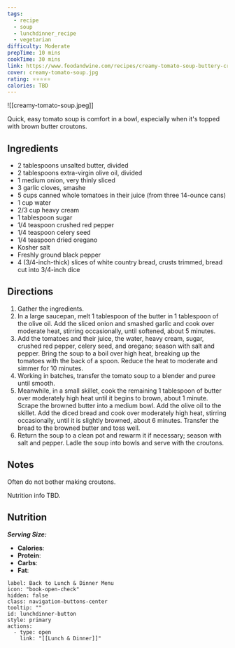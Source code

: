 ```yaml
---
tags:
  - recipe
  - soup
  - lunchdinner_recipe
  - vegetarian
difficulty: Moderate
prepTime: 10 mins
cookTime: 30 mins
link: https://www.foodandwine.com/recipes/creamy-tomato-soup-buttery-croutons
cover: creamy-tomato-soup.jpg
rating: ⭐️⭐️⭐️⭐️⭐️
calories: TBD
---
```


![[creamy-tomato-soup.jpeg]]

Quick, easy tomato soup is comfort in a bowl, especially when it's topped with brown butter croutons.

## Ingredients
- 2 tablespoons unsalted butter, divided
- 2 tablespoons extra-virgin olive oil, divided
- 1 medium onion, very thinly sliced
- 3 garlic cloves, smashe
- 5 cups canned whole tomatoes in their juice (from three 14-ounce cans)
- 1 cup water
- 2/3 cup heavy cream
- 1 tablespoon sugar
- 1/4 teaspoon crushed red pepper
- 1/4 teaspoon celery seed
- 1/4 teaspoon dried oregano
- Kosher salt
- Freshly ground black pepper
- 4 (3/4-inch-thick) slices of white country bread, crusts trimmed, bread cut into 3/4-inch dice


## Directions
1. Gather the ingredients.
2. In a large saucepan, melt 1 tablespoon of the butter in 1 tablespoon of the olive oil. Add the sliced onion and smashed garlic and cook over moderate heat, stirring occasionally, until softened, about 5 minutes.
3. Add the tomatoes and their juice, the water, heavy cream, sugar, crushed red pepper, celery seed, and oregano; season with salt and pepper. Bring the soup to a boil over high heat, breaking up the tomatoes with the back of a spoon. Reduce the heat to moderate and simmer for 10 minutes.  
4. Working in batches, transfer the tomato soup to a blender and puree until smooth.
5. Meanwhile, in a small skillet, cook the remaining 1 tablespoon of butter over moderately high heat until it begins to brown, about 1 minute. Scrape the browned butter into a medium bowl. Add the olive oil to the skillet. Add the diced bread and cook over moderately high heat, stirring occasionally, until it is slightly browned, about 6 minutes. Transfer the bread to the browned butter and toss well.
6. Return the soup to a clean pot and rewarm it if necessary; season with salt and pepper. Ladle the soup into bowls and serve with the croutons.

## Notes
Often do not bother making croutons.

Nutrition info TBD.

## Nutrition
***Serving Size:*** 
- **Calories**: 
- **Protein**: 
- **Carbs**: 
- **Fat**: 


```meta-bind-button
label: Back to Lunch & Dinner Menu
icon: "book-open-check"
hidden: false
class: navigation-buttons-center
tooltip: ""
id: lunchdinner-button
style: primary
actions:
  - type: open
    link: "[[Lunch & Dinner]]"

```
 
